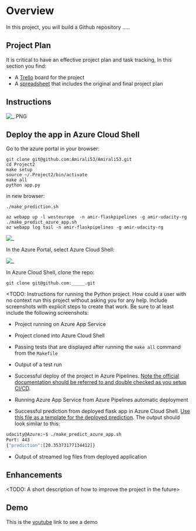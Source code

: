 # Overview

In this project, you will build a Github repository .....

## Project Plan
It is critical to have an effective project plan and task tracking, In this section you find:

* A [Trello](https://trello.com/) board for the project
* A [spreadsheet](https://github.com/) that includes the original and final project plan


## Instructions

![_.PNG](Screenshots/_.PNG)

## Deploy the app in Azure Cloud Shell

Go to the azure portal in your browser:
```
git clone git@github.com:Amirali53/Amirali53.git
cd Project2
make setup
source ~/.Project2/bin/activate
make all
python app.py
```


in new browser:
```
./make_prediction.sh
```

```
az webapp up -l westeurope  -n amir-flaskpipelines -g amir-udacity-rg
./make_predict_azure_app.sh
az webapp log tail -n amir-flaskpipelines -g amir-udacity-rg
```


![_](Screenshots/_.PNG) 

In the Azure Portal, select Azure Cloud Shell:

![_](Screenshots/_.PNG) 

In Azure Cloud Shell, clone the repo:
```
git clone git@github.com:_____.git
```
<TODO:  Instructions for running the Python project.  How could a user with no context run this project without asking you for any help.  Include screenshots with explicit steps to create that work. Be sure to at least include the following screenshots:

* Project running on Azure App Service

* Project cloned into Azure Cloud Shell

* Passing tests that are displayed after running the `make all` command from the `Makefile`

* Output of a test run

* Successful deploy of the project in Azure Pipelines.  [Note the official documentation should be referred to and double checked as you setup CI/CD](https://docs.microsoft.com/en-us/azure/devops/pipelines/ecosystems/python-webapp?view=azure-devops).

* Running Azure App Service from Azure Pipelines automatic deployment

* Successful prediction from deployed flask app in Azure Cloud Shell.  [Use this file as a template for the deployed prediction](https://github.com/udacity/nd082-Azure-Cloud-DevOps-Starter-Code/blob/master/C2-AgileDevelopmentwithAzure/project/starter_files/flask-sklearn/make_predict_azure_app.sh).
The output should look similar to this:

```bash
udacity@Azure:~$ ./make_predict_azure_app.sh
Port: 443
{"prediction":[20.35373177134412]}
```

* Output of streamed log files from deployed application

> 

## Enhancements

<TODO: A short description of how to improve the project in the future>

## Demo 

This is the [youtube](https://youtu.be/______) link to see a demo


